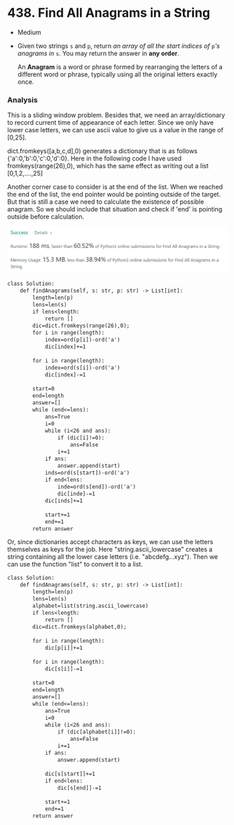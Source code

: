# 438. Find All Anagrams in a String

* Medium
*   Given two strings `s` and `p`, return _an array of all the start indices of_ `p`_'s anagrams in_ `s`. You may return the answer in **any order**.

    An **Anagram** is a word or phrase formed by rearranging the letters of a different word or phrase, typically using all the original letters exactly once.

### Analysis&#x20;

This is a sliding window problem. Besides that, we need an array/dictionary to record current time of appearance of each letter. Since we only have lower case letters, we can use ascii value to give us a value in the range of \[0,25].&#x20;

dict.fromkeys(\[a,b,c,d],0) generates a dictionary that is as follows {'a':0,'b':0,'c':0,'d':0}. Here in the following code I have used fromkeys(range(26),0), which has the same effect as writing out a list \[0,1,2,....,25]

Another corner case to consider is at the end of the list. When we reached the end of the list, the end pointer would be pointing outside of the target. But that is still a case we need to calculate the existence of possible anagram. So we should include that situation and check if 'end' is pointing outside before calculation.&#x20;

![](<../../../../.gitbook/assets/image (260).png>)

```
class Solution:
    def findAnagrams(self, s: str, p: str) -> List[int]:
        length=len(p)
        lens=len(s)
        if lens<length:
            return []
        dic=dict.fromkeys(range(26),0);
        for i in range(length):
            index=ord(p[i])-ord('a')
            dic[index]+=1
        
        for i in range(length):
            index=ord(s[i])-ord('a')
            dic[index]-=1
            
        start=0
        end=length
        answer=[]
        while (end<=lens):
            ans=True
            i=0
            while (i<26 and ans):
                if (dic[i]!=0):
                    ans=False
                i+=1
            if ans:
                answer.append(start)
            inds=ord(s[start])-ord('a') 
            if end<lens:
                inde=ord(s[end])-ord('a')
                dic[inde]-=1
            dic[inds]+=1
            
            start+=1
            end+=1
        return answer
```

Or, since dictionaries accept characters as keys, we can use the letters themselves as keys for the job. Here "string.ascii\_lowercase" creates a string containing all the lower case letters (i.e. "abcdefg...xyz"). Then we can use the function "list" to convert it to a list.&#x20;

```
class Solution:
    def findAnagrams(self, s: str, p: str) -> List[int]:
        length=len(p)
        lens=len(s)
        alphabet=list(string.ascii_lowercase)
        if lens<length:
            return []
        dic=dict.fromkeys(alphabet,0);
        
        for i in range(length):
            dic[p[i]]+=1
        
        for i in range(length):
            dic[s[i]]-=1
            
        start=0
        end=length
        answer=[]
        while (end<=lens):
            ans=True
            i=0
            while (i<26 and ans):
                if (dic[alphabet[i]]!=0):
                    ans=False
                i+=1
            if ans:
                answer.append(start)

            dic[s[start]]+=1
            if end<lens:
                dic[s[end]]-=1
                        
            start+=1
            end+=1
        return answer
```
